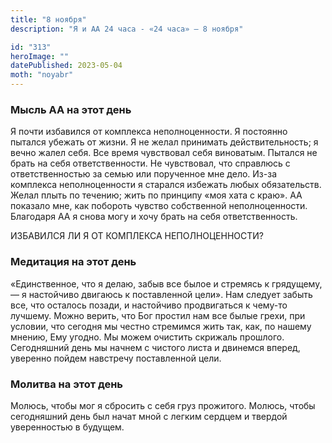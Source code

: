 ```yaml
---
title: "8 ноября"
description: "Я и АА 24 часа - «24 часа» — 8 ноября"

id: "313"
heroImage: ""
datePublished: 2023-05-04
moth: "noyabr"
---
```


### Мысль АА на этот день

Я почти избавился от комплекса неполноценности. Я постоянно пытался убежать от
жизни. Я не желал принимать действительность; я вечно жалел себя. Все время
чувствовал себя виноватым. Пытался не брать на себя ответственности. Не
чувствовал, что справлюсь с ответственностью за семью или порученное мне дело.
Из-за комплекса неполноценности я старался избежать любых обязательств. Желал
плыть по течению; жить по принципу «моя хата с краю». АА показало мне, как
побороть чувство собственной неполноценности. Благодаря АА я снова могу и хочу
брать на себя ответственность.

ИЗБАВИЛСЯ ЛИ Я ОТ КОМПЛЕКСА НЕПОЛНОЦЕННОСТИ?

### Медитация на этот день

«Единственное, что я делаю, забыв все былое и стремясь к грядущему, — я
настойчиво двигаюсь к поставленной цели». Нам следует забыть все, что осталось
позади, и настойчиво продвигаться к чему-то лучшему. Можно верить, что Бог
простил нам все былые грехи, при условии, что сегодня мы честно стремимся жить
так, как, по нашему мнению, Ему угодно. Мы можем очистить скрижаль прошлого.
Сегодняшний день мы начнем с чистого листа и двинемся вперед, уверенно пойдем
навстречу поставленной цели.

### Молитва на этот день

Молюсь, чтобы мог я сбросить с себя груз прожитого. Молюсь, чтобы сегодняшний
день был начат мной с легким сердцем и твердой уверенностью в будущем.
